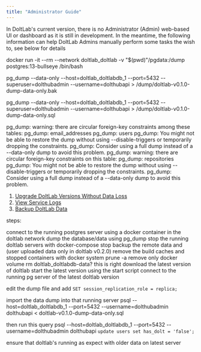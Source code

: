 ```yaml
---
title: "Administrator Guide"
---
```


In DoltLab's current version, there is no Administrator (Admin) web-based UI or dashboard as it is still in development. In the meantime,
the following information can help DoltLab Admins manually perform some tasks the wish to, see below for details

docker run -it --rm --network doltlab_doltlab -v "$(pwd)"/pgdata:/dump postgres:13-bullseye /bin/bash

pg_dump --data-only --host=doltlab_doltlabdb_1 --port=5432 --superuser=dolthubadmin --username=dolthubapi > /dump/doltlab-v0.1.0-dump-data-only.bak

pg_dump --data-only --host=doltlab_doltlabdb_1 --port=5432 --superuser=dolthubadmin --username=dolthubapi > /dump/doltlab-v0.1.0-dump-data-only.sql

pg_dump: warning: there are circular foreign-key constraints among these tables:
pg_dump:   email_addresses
pg_dump:   users
pg_dump: You might not be able to restore the dump without using --disable-triggers or temporarily dropping the constraints.
pg_dump: Consider using a full dump instead of a --data-only dump to avoid this problem.
pg_dump: warning: there are circular foreign-key constraints on this table:
pg_dump:   repositories
pg_dump: You might not be able to restore the dump without using --disable-triggers or temporarily dropping the constraints.
pg_dump: Consider using a full dump instead of a --data-only dump to avoid this problem.

1. [Upgrade DoltLab Versions Without Data Loss]()
2. [View Service Logs]()
3. [Backup DoltLab Data]()

steps:

connect to the running postgres server using a docker container in the doltlab network
dump the database/data using pg_dump
stop the running doltlab servers with docker-compose stop
backup the remote data and (user uploaded data only in doltlab v0.2.0)
remove the build caches and stopped containers with docker system prune -a
remove only docker volume rm doltlab_doltlabdb-data? this is right
download the latest version of doltlab
start the latest version using the start script
connect to the running pg server of the latest doltlab version

edit the dump file and add
`SET session_replication_role = replica;`

import the data dump into that running server
psql --host=doltlab_doltlabdb_1 --port=5432 --username=dolthubadmin dolthubapi < doltlab-v0.1.0-dump-data-only.sql

then run this query
psql --host=doltlab_doltlabdb_1 --port=5432 --username=dolthubadmin dolthubapi
`update users set has_dolt = 'false';`

ensure that doltlab's running as expect with older data on latest server
